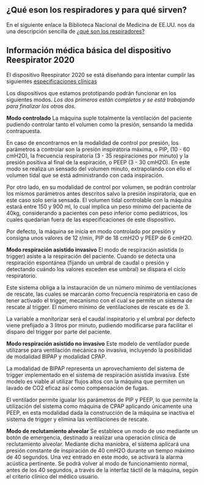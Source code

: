 ## ¿Qué eson los respiradores y para qué sirven?

En el siguiente enlace la Biblioteca Nacional de Medicina de EE.UU. nos da una descripción sencilla de [¿qué son los respiradores?](https://medlineplus.gov/spanish/ency/patientinstructions/000458.htm "¿Qué son los respiradores")

## Información médica básica del dispositivo Reespirator 2020

El dispositivo Reespirator 2020 se está diseñando para intentar cumplir las siguientes [especificaciones clínicas](https://foro.coronavirusmakers.org/index.php?p=/discussion/44/especificaciones-clinicas-de-un-respirador-util-en-esta-crisis#latest)

Los dispositivos que estamos prototipando podrán funcionar en los siguientes modos. *Los dos primeros están completos y se está trabajando para finalizar los otros dos.*

**Modo controlado**
La máquina suple totalmente la ventilación del paciente pudiendo controlar tanto el volumen como la presión, sensando la medida contrapuesta.

En caso de encontrarnos en la modalidad de control por presión, los parámetros a controlar son la presión inspiratoria máxima, o PIP, (10 - 60 cmH2O), la frecuencia respiratoria (3 - 35 respiraciones por minuto) y la presión positiva al final de la espiración, o PEEP (3 - 30 cmH2O). En este modo se realiza un sensado del volumen minuto, extrapolando con ello el volumen tidal que se está administrando con cada inspiración.

Por otro lado, en su modalidad de control por volumen, se podrán controlar los mismos parámetros antes descritos salvo la presión inspiratoria, que en este caso solo sería sensada. El volumen tidal controlable con la máquina estará entre 150 y 900 ml, lo cual implica un peso mínimo del paciente de 40kg, considerando a pacientes con peso inferior como pediátricos, los cuales quedarían fuera de las especificaciones de este dispositivo.

Por defecto, la máquina se inicia en modo controlado por presión y consigna unos valores de 12 r/min, PIP de 18 cmH2O y PEEP de 6 cmH2O.

**Modo respiración asistido invasivo**
El modo de respiración asistida (o trigger) asiste a la respiración del paciente. Cuando se detecta una respiración espontánea (fijando un umbral de caudal o presión y detectando cuándo los valores exceden ese umbral) se dispara el ciclo respiratorio.

Este sistema obliga a la instauración de un número mínimo de ventilaciones de rescate, las cuales se marcarán como frecuencia respiratoria en caso de tener activado el trigger, mecanismo con el cual se permite un sistema de rescate al trigger. El número mínimo de ventilaciones de rescate es de 3.

La variable a monitorizar será el caudal inspiratorio y el umbral por defecto viene prefijado a 3 litros por minuto, pudiendo modificarse para facilitar el disparo del trigger por parte del paciente.

**Modo respiración asistido no invasivo**
Este modelo de ventilador puede utilizarse para ventilación mecánica no invasiva, incluyendo la posibilidad de modalidad BIPAP y modalidad CPAP. 

La modalidad de BIPAP representa un aprovechamiento del sistema de trigger implementado en el sistema de respiración asistida invasiva. Este modelo es viable al utilizar flujos altos con la máquina que permiten un lavado de CO2 eficaz así como compensación de fugas.

El ventilador permite igualar los parámetros de PIP y PEEP, lo que permite la utilización del sistema como máquina de CPAP aplicando únicamente una PEEP, en esta modalidad dada la construcción de la máquina se inactiva el sistema de trigger y elimina las ventilaciones de rescate.

**Modo de reclutamiento alveolar**
Se establece un modo de uso mediante un botón de emergencia, destinado a realizar una operación clínica de reclutamiento alveolar. Mediante dicha maniobra, el sistema aplicará una presión constante de inspiración de 40 cmH2O durante un tiempo máximo de 40 segundos. Una vez entrado en este modo, se activará la alarma acústica pertinente. Se podrá volver al modo de funcionamiento normal, antes de los 40 segundos, a través de la interfaz táctil de la máquina, según el criterio clínico del médico usuario.
